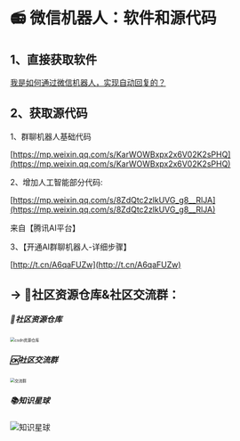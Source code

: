 # :radio: 微信机器人：软件和源代码



## 1、直接获取软件

[我是如何通过微信机器人，实现自动回复的？](https://www.bilibili.com/video/BV1Q64y1Z7TB)





## 2、获取源代码

1、群聊机器人基础代码

[https://mp.weixin.qq.com/s/KarWOWBxpx2x6V02K2sPHQ](https://mp.weixin.qq.com/s/KarWOWBxpx2x6V02K2sPHQ)

  

2、增加人工智能部分代码:

[https://mp.weixin.qq.com/s/8ZdQtc2zlkUVG_g8__RlJA](https://mp.weixin.qq.com/s/8ZdQtc2zlkUVG_g8__RlJA)

来自【腾讯AI平台】

3、【开通AI群聊机器人-详细步骤】

[http://t.cn/A6qaFUZw](http://t.cn/A6qaFUZw)


## → 🚀社区资源仓库&社区交流群：

##### 📱社区资源仓库

<img src="https://img-blog.csdnimg.cn/20201231105911656.jpg?x-oss-process=image/watermark,type_ZmFuZ3poZW5naGVpdGk,shadow_10,text_aHR0cHM6Ly9ibG9nLmNzZG4ubmV0L3dlaXhpbl80MjMyMTUxNw==,size_16,color_FFFFFF,t_70#pic_center" alt="csdn资源仓库" style="zoom:50%;" />

##### 🆗社区交流群

<img src="https://img-blog.csdnimg.cn/20210102004119705.jpg?x-oss-process=image/watermark,type_ZmFuZ3poZW5naGVpdGk,shadow_10,text_aHR0cHM6Ly9ibG9nLmNzZG4ubmV0L3dlaXhpbl80MjMyMTUxNw==,size_16,color_FFFFFF,t_70#pic_center" alt="交流群" style="zoom:50%;" />

##### 📚知识星球

<img src="https://img-blog.csdnimg.cn/202101061325384.jpg?x-oss-process=image/watermark,type_ZmFuZ3poZW5naGVpdGk,shadow_10,text_aHR0cHM6Ly9ibG9nLmNzZG4ubmV0L3dlaXhpbl80MjMyMTUxNw==,size_16,color_FFFFFF,t_70#pic_center" alt="知识星球"  />

